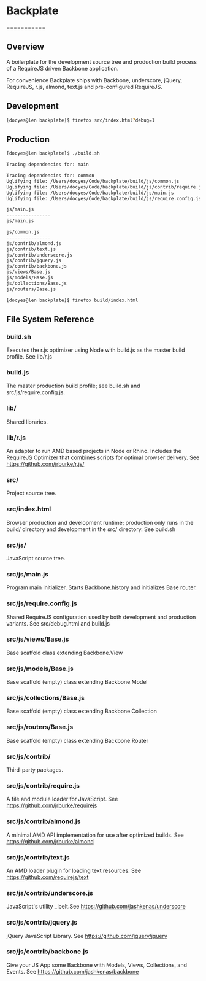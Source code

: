 # Backplate
===========

## Overview

A boilerplate for the development source tree and production build process of a RequireJS driven Backbone application.

For convenience Backplate ships with Backbone, underscore, jQuery, RequireJS, r.js, almond, text.js 
and pre-configured RequireJS.

## Development

```sh
[docyes@len backplate]$ firefox src/index.html?debug=1
```

## Production
```sh
[docyes@len backplate]$ ./build.sh 

Tracing dependencies for: main

Tracing dependencies for: common
Uglifying file: /Users/docyes/Code/backplate/build/js/common.js
Uglifying file: /Users/docyes/Code/backplate/build/js/contrib/require.js
Uglifying file: /Users/docyes/Code/backplate/build/js/main.js
Uglifying file: /Users/docyes/Code/backplate/build/js/require.config.js

js/main.js
----------------
js/main.js

js/common.js
----------------
js/contrib/almond.js
js/contrib/text.js
js/contrib/underscore.js
js/contrib/jquery.js
js/contrib/backbone.js
js/views/Base.js
js/models/Base.js
js/collections/Base.js
js/routers/Base.js

[docyes@len backplate]$ firefox build/index.html
```

## File System Reference

### build.sh
Executes the r.js optimizer using Node with build.js as the master build profile. See lib/r.js

### build.js
The master production build profile; see build.sh and src/js/require.config.js.

### lib/ 
Shared libraries.

### lib/r.js
An adapter to run AMD based projects in Node or Rhino. Includes the RequireJS Optimizer that combines scripts for optimal 
browser delivery. See https://github.com/jrburke/r.js/

### src/
Project source tree.

### src/index.html
Browser production and development runtime; production only runs in the build/ directory and development in the src/ directory. See build.sh

### src/js/
JavaScript source tree.

### src/js/main.js
Program main initializer. Starts Backbone.history and initializes Base router.

### src/js/require.config.js
Shared RequireJS configuration used by both development and production variants. See src/debug.html and build.js

### src/js/views/Base.js
Base scaffold class extending Backbone.View

### src/js/models/Base.js
Base scaffold (empty) class extending Backbone.Model

### src/js/collections/Base.js
Base scaffold (empty) class extending Backbone.Collection

### src/js/routers/Base.js
Base scaffold (empty) class extending Backbone.Router

### src/js/contrib/
Third-party packages.

### src/js/contrib/require.js
A file and module loader for JavaScript. See https://github.com/jrburke/requirejs

### src/js/contrib/almond.js
A minimal AMD API implementation for use after optimized builds. See https://github.com/jrburke/almond

### src/js/contrib/text.js
An AMD loader plugin for loading text resources. See https://github.com/requirejs/text

### src/js/contrib/underscore.js
JavaScript's utility _ belt.See https://github.com/jashkenas/underscore

### src/js/contrib/jquery.js
jQuery JavaScript Library. See https://github.com/jquery/jquery

### src/js/contrib/backbone.js
Give your JS App some Backbone with Models, Views, Collections, and Events. See https://github.com/jashkenas/backbone

